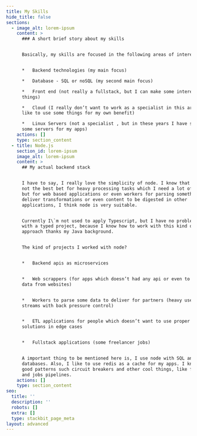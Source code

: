 ```yaml
---
title: My Skills
hide_title: false
sections:
  - image_alt: lorem-ipsum
    content: >
      ### A short brief story about my skills


      Basically, my skills are focused in the following areas of interests:


      *   Backend technologies (my main focus)

      *   Database - SQL or noSQL (my second main focus)

      *   Front end (not really a fullstack, but I can make some interesting
      things)

      *   Cloud (I really don’t want to work as a specialist in this area, but I
      like to use some things for my own benefit)

      *   Linux Servers (not a specialist , but in these years I have spawned
      some servers for my apps)
    actions: []
    type: section_content
  - title: Node.js
    section_id: lorem-ipsum
    image_alt: lorem-ipsum
    content: >
      ## My actual backend stack


      I have to say, I really love the simplicity of node. I know that node is
      not the best bet for heavy processing tasks which I need a lot of threads,
      but for web based applications or even workers for parsing something to
      deliver transformations or even content to be digested in other
      applications, I think node is very suitable.


      Currently I\`m not used to apply Typescript, but I have no problem working
      with a typed project, because I know how to work with this kind of
      approach thanks my Java background.


      The kind of projects I worked with node?


      *   Backend apis as microservices


      *   Web scrappers (for apps which doesn’t had any api or even to get some
      data from websites)


      *   Workers to parse some data to deliver for partners (heavy use of
      streams with back pressure control)


      *   ETL applications for people which doesn’t want to use proper ETL
      solutions in edge cases


      *   Fullstack applications (some freelancer jobs)


      A important thing to be mentioned here is, I use node with SQL and noSQL
      databases. Also, I like to use redis as a cache for my apps. I know some
      good patterns such circuit breakers and other cool things, like functions
      and jobs pipelines.
    actions: []
    type: section_content
seo:
  title: ''
  description: ''
  robots: []
  extra: []
  type: stackbit_page_meta
layout: advanced
---
```

